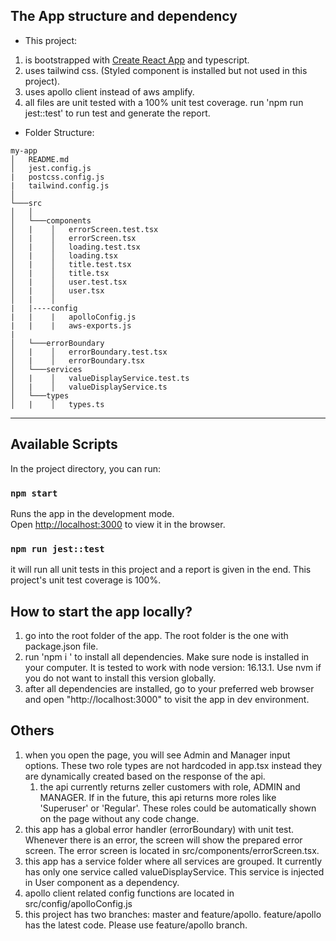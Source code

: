 ## The App structure and dependency
* This project:
1. is bootstrapped with [Create React App](https://github.com/facebook/create-react-app) and typescript.
2. uses tailwind css. (Styled component is installed but not used in this project).
3. uses apollo client instead of aws amplify.
4. all files are unit tested with a 100% unit test coverage. run 'npm run jest::test' to run test and generate the report.
* Folder Structure:
```
my-app
│   README.md
│   jest.config.js
|   postcss.config.js
|   tailwind.config.js    
│
└───src
│   │
│   └───components
│   |    │   errorScreen.test.tsx
│   |    │   errorScreen.tsx
│   |    │   loading.test.tsx
│   |    │   loading.tsx
│   |    │   title.test.tsx
│   |    │   title.tsx
│   |    │   user.test.tsx
│   |    │   user.tsx
│   |    │   
|   |----config
|   |    |   apolloConfig.js
|   |    |   aws-exports.js
|
│   └───errorBoundary
│   |    │   errorBoundary.test.tsx
│   |    │   errorBoundary.tsx
│   └───services
│   |    │   valueDisplayService.test.ts
│   |    │   valueDisplayService.ts
│   └───types
│   |    │   types.ts
```
---
## Available Scripts

In the project directory, you can run:

### `npm start`

Runs the app in the development mode.\
Open [http://localhost:3000](http://localhost:3000) to view it in the browser.

### `npm run jest::test`

it will run all unit tests in this project and a report is given in the end. This project's unit test coverage is 100%.

## How to start the app locally?
1) go into the root folder of the app. The root folder is the one with package.json file.
2) run 'npm i ' to install all dependencies. Make sure node is installed in your computer. It is tested to work with node version: 16.13.1. Use nvm if you do not want to install this version globally.
3) after all dependencies are installed, go to your preferred web browser and open "http://localhost:3000" to visit the app in dev environment.

## Others
1. when you open the page, you will see Admin and Manager input options. These two role types are not hardcoded in app.tsx instead they are dynamically created based on the response of the api.
   1. the api currently returns zeller customers with role, ADMIN and MANAGER. If in the future, this api returns more roles like 'Superuser' or 'Regular'. These roles could be automatically shown on the page without any code change.
2. this app has a global error handler (errorBoundary) with unit test. Whenever there is an error, the screen will show the prepared error screen. The error screen is located in src/components/errorScreen.tsx.
3. this app has a service folder where all services are grouped. It currently has only one service called valueDisplayService. This service is injected in User component as a dependency.
4. apollo client related config functions are located in src/config/apolloConfig.js
5. this project has two branches: master and feature/apollo. feature/apollo has the latest code. Please use feature/apollo branch.